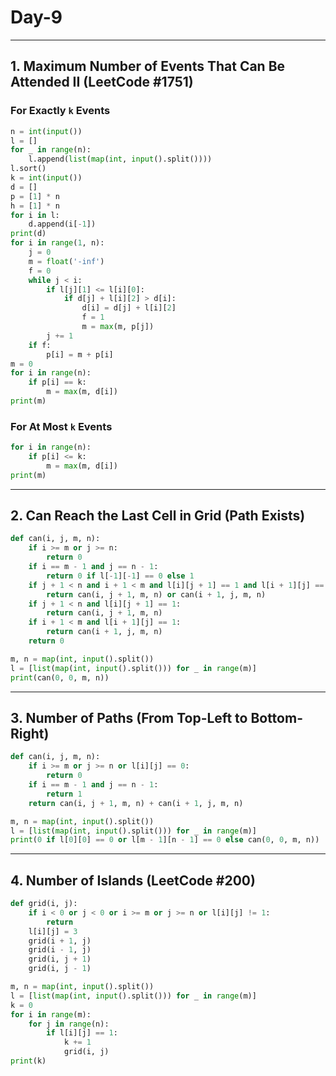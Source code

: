 # Day-9

---

## 1. Maximum Number of Events That Can Be Attended II (LeetCode #1751)

### For Exactly `k` Events

```python
n = int(input())
l = []
for _ in range(n):
    l.append(list(map(int, input().split())))
l.sort()
k = int(input())
d = []
p = [1] * n
h = [1] * n
for i in l:
    d.append(i[-1])
print(d)
for i in range(1, n):
    j = 0
    m = float('-inf')
    f = 0
    while j < i:
        if l[j][1] <= l[i][0]:
            if d[j] + l[i][2] > d[i]:
                d[i] = d[j] + l[i][2]
                f = 1
                m = max(m, p[j])
        j += 1
    if f:
        p[i] = m + p[i]
m = 0
for i in range(n):
    if p[i] == k:
        m = max(m, d[i])
print(m)
```

### For At Most `k` Events

```python
for i in range(n):
    if p[i] <= k:
        m = max(m, d[i])
print(m)
```

---

## 2. Can Reach the Last Cell in Grid (Path Exists)

```python
def can(i, j, m, n):
    if i >= m or j >= n:
        return 0
    if i == m - 1 and j == n - 1:
        return 0 if l[-1][-1] == 0 else 1
    if j + 1 < n and i + 1 < m and l[i][j + 1] == 1 and l[i + 1][j] == 1:
        return can(i, j + 1, m, n) or can(i + 1, j, m, n)
    if j + 1 < n and l[i][j + 1] == 1:
        return can(i, j + 1, m, n)
    if i + 1 < m and l[i + 1][j] == 1:
        return can(i + 1, j, m, n)
    return 0

m, n = map(int, input().split())
l = [list(map(int, input().split())) for _ in range(m)]
print(can(0, 0, m, n))
```

---

## 3. Number of Paths (From Top-Left to Bottom-Right)

```python
def can(i, j, m, n):
    if i >= m or j >= n or l[i][j] == 0:
        return 0
    if i == m - 1 and j == n - 1:
        return 1
    return can(i, j + 1, m, n) + can(i + 1, j, m, n)

m, n = map(int, input().split())
l = [list(map(int, input().split())) for _ in range(m)]
print(0 if l[0][0] == 0 or l[m - 1][n - 1] == 0 else can(0, 0, m, n))
```

---

## 4. Number of Islands (LeetCode #200)

```python
def grid(i, j):
    if i < 0 or j < 0 or i >= m or j >= n or l[i][j] != 1:
        return
    l[i][j] = 3
    grid(i + 1, j)
    grid(i - 1, j)
    grid(i, j + 1)
    grid(i, j - 1)

m, n = map(int, input().split())
l = [list(map(int, input().split())) for _ in range(m)]
k = 0
for i in range(m):
    for j in range(n):
        if l[i][j] == 1:
            k += 1
            grid(i, j)
print(k)
```
